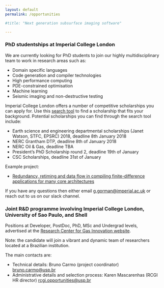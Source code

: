 ```yaml
---
layout: default
permalink: /opportunities

#title: "Next generation subsurface imaging software"

---
```


### PhD studentships at Imperial College London
We are currently looking for PhD students to join our highly multidisciplinary team to work in research areas such as:
* Domain specific languages
* Code generation and compiler technologies
* High performance computing
* PDE-constrained optimisation
* Machine learning
* Seismic imaging and non-destructive testing

Imperial College London offers a number of competitive scholarships you can apply for. Use this [search tool](http://www.imperial.ac.uk/study/pg/fees-and-funding/scholarships/scholarships-search-tool/) to find a scholarship that fits your background. Potential scholarships you can find through the search tool include:
* Earth science and engineering departmental scholarships (Janet Watson, STFC, EPSRC) 2018, deadline 8th January 2018
* NERC Grantham DTP, deadline 8th of January 2018
* NERC Oil & Gas, deadline TBA
* President’s PhD Scholarship round 2, deadline 19th of January
* CSC Scholarships, deadline 31st of January

Example project:
* [Redundancy, retiming and data flow in compiling finite-difference applications for many core architectures](http://www.imperial.ac.uk/media/imperial-college/faculty-of-engineering/earth-science-and-engineering/phd-opportunities/PhD-proposal---OPESCI.pdf)

If you have any questions then either email g.gorman@imperial.ac.uk or reach out to us on our slack channel.

### Joint R&D programme involving Imperial College London, University of Sao Paulo, and Shell
Positions at Developer, PostDoc, PhD, MSc and Undergrad levels, advertised at the [Research Center for Gas Innovation website](https://www.rcgi.poli.usp.br/opportunities/).

Note: the candidate will join a vibrant and dynamic team of researchers located at a Brazilian institution.

The main contacts are:
* Technical details: Bruno Carmo (project coordinator) bruno.carmo@usp.br
* Administrative details and selection process: Karen Mascarenhas (RCGI HR director) rcgi.opportunities@usp.br
